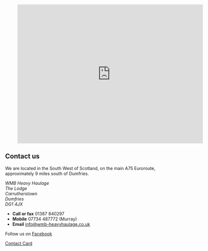 ---
---

<figure>
  <iframe
    src="https://www.google.com/maps/embed?pb=!1m14!1m8!1m3!1d9146.069299800674!2d-3.423568!3d55.034151!3m2!1i1024!2i768!4f13.1!3m3!1m2!1s0x0%3A0x668f2c8db4d2e27c!2sWMB+Heavy+Haulage!5e0!3m2!1sen!2suk!4v1428266193127"
    width="600"
    height="450"
    frameborder="0">
  </iframe>
</figure>

Contact us
----------

We are located in the South West of Scotland, on the main A75 Euroroute, approximately 9 miles south of Dumfries.

<address>WMB Heavy Haulage<br>
The Lodge<br>
Carrutherstown<br>
Dumfries<br>
DG1 4JX</address>

* **Call or fax** 01387 840297
* **Mobile** 07734 487772 (Murray)
* **Email** [info@wmb-heavyhaulage.co.uk](mailto:info@wmb-heavyhaulage.co.uk)

Follow us on <a href="https://www.facebook.com/pages/WMB-Heavy-Haulage/968556759835171">Facebook</a>

<a href="/assets/WMB%20Heavy%20Haulage.vcf" download>Contact Card</a>
